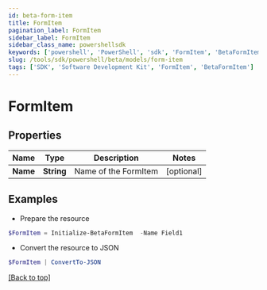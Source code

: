 ```yaml
---
id: beta-form-item
title: FormItem
pagination_label: FormItem
sidebar_label: FormItem
sidebar_class_name: powershellsdk
keywords: ['powershell', 'PowerShell', 'sdk', 'FormItem', 'BetaFormItem'] 
slug: /tools/sdk/powershell/beta/models/form-item
tags: ['SDK', 'Software Development Kit', 'FormItem', 'BetaFormItem']
---
```



# FormItem

## Properties

Name | Type | Description | Notes
------------ | ------------- | ------------- | -------------
**Name** | **String** | Name of the FormItem | [optional] 

## Examples

- Prepare the resource
```powershell
$FormItem = Initialize-BetaFormItem  -Name Field1
```

- Convert the resource to JSON
```powershell
$FormItem | ConvertTo-JSON
```


[[Back to top]](#) 


